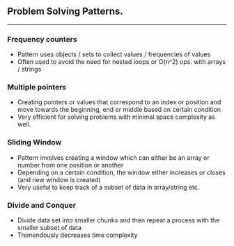 ## Problem Solving Patterns.

---

### Frequency counters

- Pattern uses objects / sets to collect values / frequencies of values
- Often used to avoid the need for nested loops or O(n^2) ops. with arrays / strings

### Multiple pointers

- Creating pointers or values that correspond to an index or position and move towards the beginning, end or middle based on certain condition
- Very efficient for solving problems with minimal space complexity as well.

### Sliding Window

- Pattern involves creating a window which can either be an array or number from one position or another
- Depending on a certain condition, the window either increases or closes (and new window is created)
- Very useful to keep track of a subset of data in array/string etc.

### Divide and Conquer

- Divide data set into smaller chunks and then repeat a process with the smaller subset of data
- Tremendously decreases time complexity
